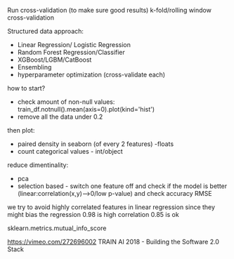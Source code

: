 Run cross-validation (to make sure good results)
k-fold/rolling window cross-validation

Structured data approach:
- Linear Regression/ Logistic Regression
- Random Forest Regression/Classifier
- XGBoost/LGBM/CatBoost
- Ensembling
- hyperparameter optimization (cross-validate each)

how to start?
- check amount of non-null values: train_df.notnull().mean(axis=0).plot(kind='hist')
- remove all the data under 0.2

then plot:
- paired density in seaborn (of every 2 features) -floats
- count categorical values - int/object

reduce dimentinality:
- pca
- selection based - switch one feature off and check if the model is better (linear:correlation(x,y)-->0/low p-value) and check accuracy RMSE


we try to avoid highly correlated features in linear regression since they might bias the regression
0.98 is high correlation
0.85 is ok


sklearn.metrics.mutual_info_score

https://vimeo.com/272696002
TRAIN AI 2018 - Building the Software 2.0 Stack
